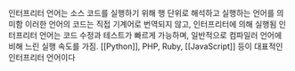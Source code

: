 인터프리터 언어는 소스 코드를 실행하기 위해 행 단위로 해석하고 실행하는 언어를 의미함
이러한 언어의 코드는 직접 기계어로 번역되지 않고, 인터프리터에 의해 실행됨
인터프리터 언어는 코드 수정과 테스트가 빠르게 가능하며, 일반적으로 컴파일러 언어에 비해 느린 실행 속도를 가짐. [[Python]], PHP, Ruby, [[JavaScript]] 등이 대표적인 인터프리터 언어이다